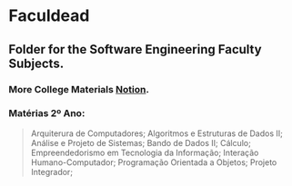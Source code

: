 # Faculdead

## Folder for the Software Engineering Faculty Subjects.

### More College Materials [Notion](https://economic-evergreen-291.notion.site/Faculshit-812ad982ccd44780b1339963c9ad6919).

### Matérias 2º Ano:
> Arquiterura de Computadores;
> Algoritmos e Estruturas de Dados II;
> Análise e Projeto de Sistemas;
> Bando de Dados II;
> Cálculo;
> Empreendedorismo em Tecnologia da Informação;
> Interação Humano-Computador;
> Programação Orientada a Objetos;
> Projeto Integrador;
